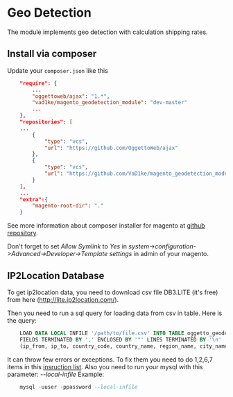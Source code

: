 # Geo Detection

The module implements geo detection with calculation shipping rates.

## Install via composer

Update your `composer.json` like this

```JSON
    "require": {
        ...
        "oggettoweb/ajax": "1.*",
        "vad1ke/magento_geodetection_module": "dev-master"
        ...
    },
    "repositories": [
    ...
        {
            "type": "vcs",
            "url": "https://github.com/OggettoWeb/ajax"
        },
        {
            "type": "vcs",
            "url": "https://github.com/VaD1ke/magento_geodetection_module"
        }
    ],
    ...
    "extra":{
        "magento-root-dir": "."
    }
```

See more information about composer installer for magento at [github repository](https://github.com/magento-hackathon/magento-composer-installer/blob/master/README.md).

Don't forget to set *Allow Symlink* to *Yes* in *system->configuration->Advanced->Developer->Template settings* in admin of your magento. 

## IP2Location Database
To get ip2location data, you need to download csv file DB3.LITE (it's free) from here (http://lite.ip2location.com/). 

Then you need to run a sql query for loading data from csv in table. Here is the query:

``` sql
    LOAD DATA LOCAL INFILE '/path/to/file.csv' INTO TABLE oggetto_geodetection_iplocations 
    FIELDS TERMINATED BY ',' ENCLOSED BY '"' LINES TERMINATED BY '\n' 
    (ip_from, ip_to, country_code, country_name, region_name, city_name);
```

It can throw few errors or exceptions. To fix them you need to do 1,2,6,7 items in this [insruction list](http://codelinks.pachanka.org/post/72371859454/php-mysql-load-data-infile-errors ).
Also you need to run your mysql with this parameter: *--local-infile*
Example:
``` sql 
    mysql -uuser -ppassword --local-infile 
```
